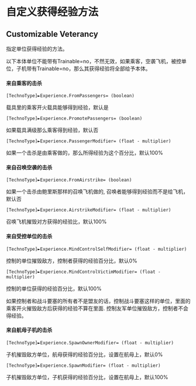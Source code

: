 自定义获得经验方法
===========
Customizable Veterancy
-------------

指定单位获得经验的方法。

以下本体单位不能带有Trainable=no，不然无效，如果乘客，空袭飞机，被控单位，子机带有Trainable=no，那么其获得经验将全部给予本体。

#### 来自乘客的击杀

    [TechnoType]►Experience.FromPassengers= (boolean)

载具里的乘客开火载具能够得到经验，默认是

    [TechnoType]►Experience.PromotePassengers= (boolean)

如果载具满级那么乘客得到经验，默认否

    [TechnoType]►Experience.PassengerModifier= (float - multiplier)

如果一个击杀是由乘客做的，那么所得经验为这个百分比，默认100%

#### 来自召唤空袭的击杀

    [TechnoType]►Experience.FromAirstrike= (boolean)

如果一个击杀由鲍里斯那样的召唤飞机做的, 召唤者能够得到经验而不是给飞机，默认否

    [TechnoType]►Experience.AirstrikeModifier= (float - multiplier)

召唤飞机摧毁对方获得的经验比，默认100%

#### 来自受控单位的击杀

    [TechnoType]►Experience.MindControlSelfModifier= (float - multiplier)

控制的单位摧毁敌方，控制者获得的经验百分比，默认0%

    [TechnoType]►Experience.MindControlVictimModifier= (float - multiplier)

控制的单位获得的经验百分比，默认100%

如果控制者和战斗要塞的所有者不是盟友的话，控制战斗要塞这样的单位，里面的乘客开火摧毁敌方后获得的经验不算在里面. 控制友军单位摧毁敌方，控制者不会得经验。

#### 来自航母子机的击杀 

    [TechnoType]►Experience.SpawnOwnerModifier= (float - multiplier)

子机摧毁敌方单位，航母获得的经验百分比，设置在航母上，默认0%

    [TechnoType]►Experience.SpawnModifier= (float - multiplier)

子机摧毁敌方单位，子机获得的经验百分比，设置在航母上，默认100%

